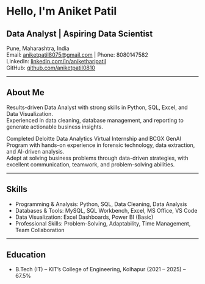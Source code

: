 # Hello, I'm Aniket Patil

## Data Analyst | Aspiring Data Scientist  

Pune, Maharashtra, India  
Email: aniketpatil8075@gmail.com | Phone: 8080147582  
LinkedIn: [linkedin.com/in/aniketharipatil](https://www.linkedin.com/in/aniketharipatil)  
GitHub: [github.com/aniketpatil0810](https://github.com/aniketpatil0810)  

---

## About Me  
Results-driven Data Analyst with strong skills in Python, SQL, Excel, and Data Visualization.  
Experienced in data cleaning, database management, and reporting to generate actionable business insights.  

Completed Deloitte Data Analytics Virtual Internship and BCGX GenAI Program with hands-on experience in forensic technology, data extraction, and AI-driven analysis.  
Adept at solving business problems through data-driven strategies, with excellent communication, teamwork, and problem-solving abilities.  

---

## Skills  

- Programming & Analysis: Python, SQL, Data Cleaning, Data Analysis  
- Databases & Tools: MySQL, SQL Workbench, Excel, MS Office, VS Code  
- Data Visualization: Excel Dashboards, Power BI (Basic)  
- Professional Skills: Problem-Solving, Adaptability, Time Management, Team Collaboration  

---

## Education  

- B.Tech (IT) – KIT’s College of Engineering, Kolhapur (2021 – 2025) – 67.5%  
